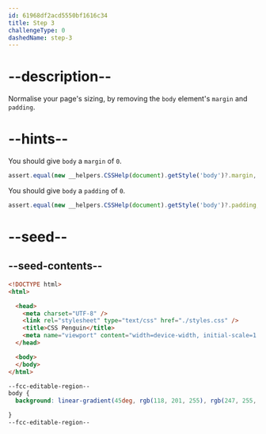 ```yaml
---
id: 61968df2acd5550bf1616c34
title: Step 3
challengeType: 0
dashedName: step-3
---
```


# --description--

Normalise your page's sizing, by removing the `body` element's `margin` and `padding`.

# --hints--

You should give `body` a `margin` of `0`.

```js
assert.equal(new __helpers.CSSHelp(document).getStyle('body')?.margin, '0px');
```

You should give `body` a `padding` of `0`.

```js
assert.equal(new __helpers.CSSHelp(document).getStyle('body')?.padding, '0px');
```

# --seed--

## --seed-contents--

```html
<!DOCTYPE html>
<html>

  <head>
    <meta charset="UTF-8" />
    <link rel="stylesheet" type="text/css" href="./styles.css" />
    <title>CSS Penguin</title>
    <meta name="viewport" content="width=device-width, initial-scale=1.0" />
  </head>

  <body>
  </body>
</html>
```

```css
--fcc-editable-region--
body {
  background: linear-gradient(45deg, rgb(118, 201, 255), rgb(247, 255, 222));

}
--fcc-editable-region--
```
